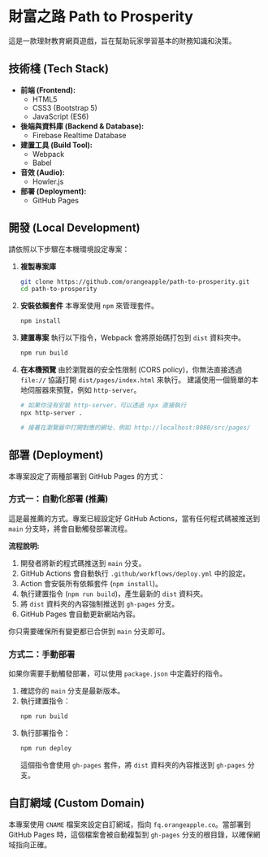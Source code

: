 # 財富之路 Path to Prosperity

這是一款理財教育網頁遊戲，旨在幫助玩家學習基本的財務知識和決策。

## 技術棧 (Tech Stack)

*   **前端 (Frontend):**
    *   HTML5
    *   CSS3 (Bootstrap 5)
    *   JavaScript (ES6)
*   **後端與資料庫 (Backend & Database):**
    *   Firebase Realtime Database
*   **建置工具 (Build Tool):**
    *   Webpack
    *   Babel
*   **音效 (Audio):**
    *   Howler.js
*   **部署 (Deployment):**
    *   GitHub Pages

## 開發 (Local Development)

請依照以下步驟在本機環境設定專案：

1.  **複製專案庫**
    ```bash
    git clone https://github.com/orangeapple/path-to-prosperity.git
    cd path-to-prosperity
    ```

2.  **安裝依賴套件**
    本專案使用 `npm` 來管理套件。
    ```bash
    npm install
    ```

3.  **建置專案**
    執行以下指令，Webpack 會將原始碼打包到 `dist` 資料夾中。
    ```bash
    npm run build
    ```

4.  **在本機預覽**
    由於瀏覽器的安全性限制 (CORS policy)，你無法直接透過 `file://` 協議打開 `dist/pages/index.html` 來執行。
    建議使用一個簡單的本地伺服器來預覽，例如 `http-server`。
    ```bash
    # 如果你沒有安裝 http-server，可以透過 npx 直接執行
    npx http-server .

    # 接著在瀏覽器中打開對應的網址，例如 http://localhost:8080/src/pages/
    ```

## 部署 (Deployment)

本專案設定了兩種部署到 GitHub Pages 的方式：

### 方式一：自動化部署 (推薦)

這是最推薦的方式。專案已經設定好 GitHub Actions，當有任何程式碼被推送到 `main` 分支時，將會自動觸發部署流程。

**流程說明:**
1.  開發者將新的程式碼推送到 `main` 分支。
2.  GitHub Actions 會自動執行 `.github/workflows/deploy.yml` 中的設定。
3.  Action 會安裝所有依賴套件 (`npm install`)。
4.  執行建置指令 (`npm run build`)，產生最新的 `dist` 資料夾。
5.  將 `dist` 資料夾的內容強制推送到 `gh-pages` 分支。
6.  GitHub Pages 會自動更新網站內容。

你只需要確保所有變更都已合併到 `main` 分支即可。

### 方式二：手動部署

如果你需要手動觸發部署，可以使用 `package.json` 中定義好的指令。

1.  確認你的 `main` 分支是最新版本。
2.  執行建置指令：
    ```bash
    npm run build
    ```
3.  執行部署指令：
    ```bash
    npm run deploy
    ```
    這個指令會使用 `gh-pages` 套件，將 `dist` 資料夾的內容推送到 `gh-pages` 分支。

## 自訂網域 (Custom Domain)

本專案使用 `CNAME` 檔案來設定自訂網域，指向 `fq.orangeapple.co`。當部署到 GitHub Pages 時，這個檔案會被自動複製到 `gh-pages` 分支的根目錄，以確保網域指向正確。

